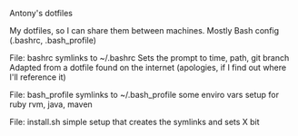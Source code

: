 Antony's dotfiles

My dotfiles, so I can share them between machines. Mostly Bash config (.bashrc, .bash_profile)

File: bashrc
symlinks to ~/.bashrc
Sets the prompt to time, path, git branch
Adapted from a dotfile found on the internet (apologies, if I find out where I'll reference it)

File: bash_profile
symlinks to ~/.bash_profile
some enviro vars
setup for ruby rvm, java, maven

File: install.sh
simple setup that creates the symlinks and sets X bit 


